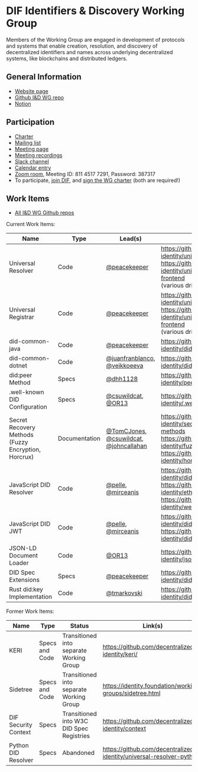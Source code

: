 # DIF Identifiers & Discovery Working Group

Members of the Working Group are engaged in development of protocols and systems that enable creation, resolution, and discovery of decentralized identifiers and names across underlying decentralized systems, like blockchains and distributed ledgers.

## General Information

- [Website page](https://identity.foundation/working-groups/identifiers-discovery.html)
- [Github I&D WG repo](https://github.com/decentralized-identity/identifiers-discovery/)
- [Notion](https://www.notion.so/dif/Identifiers-Discovery-Working-Group-aea2c07cc10d4f45b729b633691e364e)

## Participation

- [Charter](https://github.com/decentralized-identity/org/blob/master/Org%20documents/WG%20documents/DIF_ID_WG_charter_v1.pdf)
- [Mailing list](https://lists.identity.foundation/g/id-wg)
- [Meeting page](https://github.com/decentralized-identity/identifiers-discovery/blob/main/agenda.md)
- [Meeting recordings](https://docs.google.com/spreadsheets/d/1wgccmMvIImx30qVE9GhRKWWv3vmL2ZyUauuKx3IfRmA/edit#gid=111226877)
- [Slack channel](https://difdn.slack.com/messages/C4WED8JSH)
- [Calendar entry](https://calendar.google.com/event?action=TEMPLATE&tmeid=OWtzNWZuanA4bWRnYmF0ZnVxaDR0MnQ2cGVfMjAyMDA5MjFUMTgwMDAwWiBkZWNlbnRyYWxpemVkLmlkZW50aXR5QG0&tmsrc=decentralized.identity%40gmail.com&scp=ALL)
- [Zoom room](https://us02web.zoom.us/j/81145177291?pwd=NElWUEYycm4xdjAvcXhGS0V4aHNNdz09), Meeting ID: 811 4517 7291, Password: 387317
- To participate, [join DIF](https://identity.foundation/join), and [sign the WG charter](https://bit.ly/DIF-WG-select1) (both are required!)

## Work Items

- [All I&D WG Github repos](https://github.com/decentralized-identity?q=wg-id&type=&language=)

Current Work Items:

| Name | Type | Lead(s) | Link(s) | Review |
| ----------- | -------------- | ---------------- | ----------------------- | --------- |
| Universal Resolver | Code | [@peacekeeper](https://github.com/peacekeeper) | https://github.com/decentralized-identity/universal-resolver<br> https://github.com/decentralized-identity/universal-resolver-frontend<br> (various drivers) | (unknown) |
| Universal Registrar | Code | [@peacekeeper](https://github.com/peacekeeper) | https://github.com/decentralized-identity/universal-registrar<br> https://github.com/decentralized-identity/universal-registrar-frontend<br> (various drivers) | (unknown) |
| did-common-java | Code | [@peacekeeper](https://github.com/peacekeeper) | https://github.com/decentralized-identity/did-common-java | (unknown) |
| did-common-dotnet | Code | [@juanfranblanco](https://github.com/juanfranblanco), [@veikkoeeva](https://github.com/veikkoeeva) | https://github.com/decentralized-identity/did-common-dotnet | (unknown) |
| did:peer Method | Specs | [@dhh1128](https://github.com/dhh1128) | https://github.com/decentralized-identity/peer-did-method-spec | (unknown) |
| .well-known DID Configuration | Specs | [@csuwildcat](https://github.com/csuwildcat), [@OR13](https://github.com/OR13) | https://github.com/decentralized-identity/.well-known | [17 May 2021](https://github.com/decentralized-identity/identifiers-discovery/blob/main/agenda.md#meeting---17-may-2021---1400-et) |
| Secret Recovery Methods (Fuzzy Encryption, Horcrux) | Documentation | [@TomCJones](https://github.com/TomCJones), [@csuwildcat](https://github.com/csuwildcat), [@johncallahan](https://github.com/johncallahan) | https://github.com/decentralized-identity/secret-recovery-methods<br> https://github.com/decentralized-identity/fuzzy-encryption<br> https://github.com/decentralized-identity/horcrux | (unknown) |
| JavaScript DID Resolver | Code | [@pelle](https://github.com/pelle), [@mirceanis](https://github.com/mirceanis) | https://github.com/decentralized-identity/did-resolver<br> https://github.com/decentralized-identity/ethr-did-resolver<br> https://github.com/decentralized-identity/web-did-resolver | (unknown) |
| JavaScript DID JWT | Code | [@pelle](https://github.com/pelle), [@mirceanis](https://github.com/mirceanis) | https://github.com/decentralized-identity/did-jwt<br> https://github.com/decentralized-identity/did-jwt-vc | (unknown) |
| JSON-LD Document Loader | Code | [@OR13](https://github.com/OR13) | https://github.com/decentralized-identity/jsonld-document-loader | (unknown) |
| DID Spec Extensions | Specs | [@peacekeeper](https://github.com/peacekeeper) | https://github.com/decentralized-identity/did-spec-extensions | (unknown) |
| Rust did:key Implementation | Code | [@tmarkovski](https://github.com/tmarkovski) | https://github.com/decentralized-identity/did-key.rs | (unknown) |

Former Work Items:

| Name | Type | Status | Link(s) |
| ----------- | -------------- | ---------------- | ----------------------- |
| KERI | Specs and Code | Transitioned into separate Working Group | https://github.com/decentralized-identity/keri/ |
| Sidetree | Specs and Code | Transitioned into separate Working Group | https://identity.foundation/working-groups/sidetree.html |
| DIF Security Context | Specs | Transitioned into W3C DID Spec Registries | https://github.com/decentralized-identity/context |
| Python DID Resolver | Specs | Abandoned | https://github.com/decentralized-identity/universal-resolver-python |
